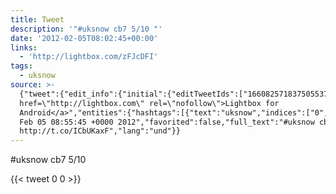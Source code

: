 ```yaml
---
title: Tweet
description: '"#uksnow cb7 5/10 "'
date: '2012-02-05T08:02:45+00:00'
links:
  - 'http://lightbox.com/zFJcDFI'
tags:
  - uksnow
source: >-
  {"tweet":{"edit_info":{"initial":{"editTweetIds":["166082571837505537"],"editableUntil":"2012-02-05T09:55:45.448Z","editsRemaining":"5","isEditEligible":true}},"retweeted":false,"source":"<a
  href=\"http://lightbox.com\" rel=\"nofollow\">Lightbox for
  Android</a>","entities":{"hashtags":[{"text":"uksnow","indices":["0","7"]}],"symbols":[],"user_mentions":[],"urls":[{"url":"http://t.co/ICbUKaxF","expanded_url":"http://lightbox.com/zFJcDFI","display_url":"lightbox.com/zFJcDFI","indices":["17","37"]}]},"display_text_range":["0","37"],"favorite_count":"0","id_str":"166082571837505537","truncated":false,"retweet_count":"0","id":"166082571837505537","possibly_sensitive":false,"created_at":"Sun
  Feb 05 08:55:45 +0000 2012","favorited":false,"full_text":"#uksnow cb7 5/10
  http://t.co/ICbUKaxF","lang":"und"}}
---
```

#uksnow cb7 5/10 
    
{{< tweet 0 0 >}}
    
